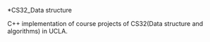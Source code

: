 *CS32_Data structure


C++ implementation of course projects of CS32(Data structure and algorithms) in UCLA.
